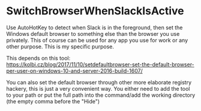 # SwitchBrowserWhenSlackIsActive
Use AutoHotKey to detect when Slack is in the foreground, then set the Windows default browser to something else than the browser you use privately.
This of course can be used for any app you use for work or any other purpose. This is my specific purpose.

This depends on this tool: https://kolbi.cz/blog/2017/11/10/setdefaultbrowser-set-the-default-browser-per-user-on-windows-10-and-server-2016-build-1607/

You can also set the default browser through other more elaborate registry hackery, this is just a very convenient way.
You either need to add the tool to your path or put the full path into the command/add the working directory (the empty comma before the "Hide")
